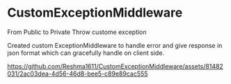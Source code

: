 # CustomExceptionMiddleware
From Public to Private
Throw custome exception

Created custom ExceptionMiddleware to handle error and give response in json format which can gracefully handle on client side.


https://github.com/Reshma1611/CustomExceptionMiddleware/assets/81482031/2ac03dea-4d56-46d8-bee5-c89e89cac555

